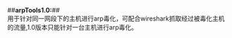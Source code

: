 ##**arpTools1.0:**##
<br/>
用于针对同一网段下的主机进行arp毒化，可配合wireshark抓取经过被毒化主机的流量,1.0版本只能针对一台主机进行arp毒化。
<br/>
